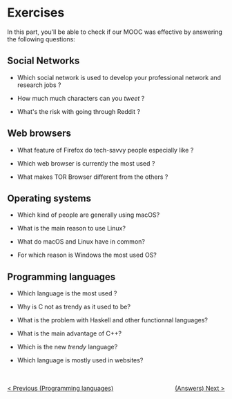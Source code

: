 # Exercises

In this part, you'll be able to check if our MOOC was effective by answering the following questions:

## Social Networks

* Which social network is used to develop your professional network and research jobs ?

* How much much characters can you _tweet_ ?

* What's the risk with going through Reddit ?

## Web browsers

* What feature of Firefox do tech-savvy people especially like ?

* Which web browser is currently the most used ?

* What makes TOR Browser different from the others ?

## Operating systems

* Which kind of people are generally using macOS?

* What is the main reason to use Linux?

* What do macOS and Linux have in common?

* For which reason is Windows the most used OS?

## Programming languages

* Which language is the most used ?

* Why is C not as trendy as it used to be?

* What is the problem with Haskell and other functionnal languages?

* What is the main advantage of C++?

* Which is the new _trendy_ language?

* Which language is mostly used in websites?

<br/><br>
<span style="float:left">[< Previous (Programming languages)](../ProgrammingLanguages)</span><span style="float:right">[(Answers) Next >](../Answers)</span>
